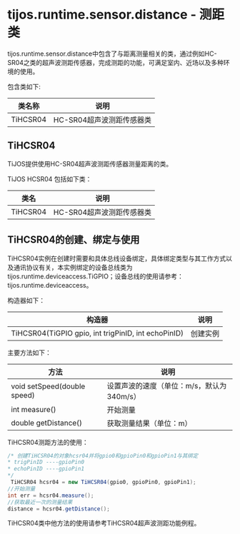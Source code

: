 # tijos.runtime.sensor.distance - 测距类

tijos.runtime.sensor.distance中包含了与距离测量相关的类，通过例如HC-SR04之类的超声波测距传感器，完成测距的功能，可满足室内、近场以及多种环境的使用。

包含类如下:

| 类名称      | 说明               |
| -------- | ---------------- |
| TiHCSR04 | HC-SR04超声波测距传感器类 |



## TiHCSR04

TiJOS提供使用HC-SR04超声波测距传感器测量距离的类。

TiJOS HCSR04 包括如下类：

| 类名       | 说明               |
| -------- | ---------------- |
| TiHCSR04 | HC-SR04超声波测距传感器类 |



## TiHCSR04的创建、绑定与使用

TiHCSR04实例在创建时需要和具体总线设备绑定，具体绑定类型与其工作方式以及通讯协议有关，本实例绑定的设备总线类为 tijos.runtime.deviceaccess.TiGPIO；设备总线的使用请参考：tijos.runtime.deviceaccess。



构造器如下：

| 构造器                                      | 说明   |
| ---------------------------------------- | ---- |
| TiHCSR04(TiGPIO gpio, int trigPinID, int echoPinID) | 创建实例 |



主要方法如下：

| 方法                          | 说明                        |
| --------------------------- | ------------------------- |
| void setSpeed(double speed) | 设置声波的速度（单位：m/s，默认为340m/s） |
| int measure()               | 开始测量                      |
| double getDistance()        | 获取测量结果（单位：m）              |

TiHCSR04测距方法的使用：

```java
/* 创建TiHCSR04的对象hcsr04并将gpio0和gpioPin0和gpioPin1与其绑定
* trigPinID ----gpioPin0
* echoPinID ----gpioPin1
*/	
 TiHCSR04 hcsr04 = new TiHCSR04(gpio0, gpioPin0, gpioPin1);
//开始测量
int err = hcsr04.measure();
//获取最近一次的测量结果
distance = hcsr04.getDistance();
```

TiHCSR04类中他方法的使用请参考TiHCSR04超声波测距功能例程。